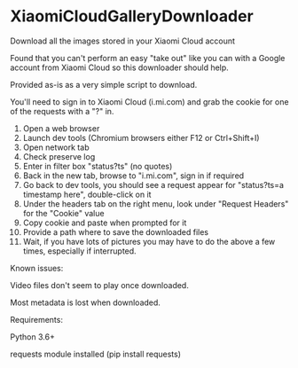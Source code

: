 # XiaomiCloudGalleryDownloader
Download all the images stored in your Xiaomi Cloud account

Found that you can't perform an easy "take out" like you can with a Google account from Xiaomi Cloud so this downloader should help.

Provided as-is as a very simple script to download.

You'll need to sign in to Xiaomi Cloud (i.mi.com) and grab the cookie for one of the requests with a "?" in.

1) Open a web browser
2) Launch dev tools (Chromium browsers either F12 or Ctrl+Shift+I)
3) Open network tab
4) Check preserve log
5) Enter in filter box "status?ts" (no quotes)
6) Back in the new tab, browse to "i.mi.com", sign in if required
7) Go back to dev tools, you should see a request appear for "status?ts=a timestamp here", double-click on it
8) Under the headers tab on the right menu, look under "Request Headers" for the "Cookie" value
9) Copy cookie and paste when prompted for it
10) Provide a path where to save the downloaded files
11) Wait, if you have lots of pictures you may have to do the above a few times, especially if interrupted.


Known issues:

Video files don't seem to play once downloaded.

Most metadata is lost when downloaded.


Requirements:

Python 3.6+

requests module installed (pip install requests)